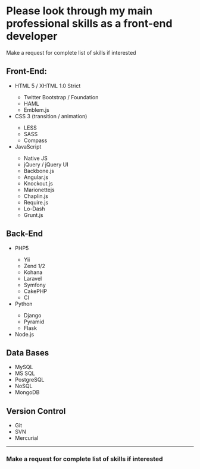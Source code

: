 <h1>Please look through my main professional skills as a front-end developer</h1>
<p>Make a request for complete list of skills if interested</p>

<h2>Front-End:</h2>
<ul>
  <li>HTML 5 / XHTML 1.0 Strict</li>
    <ul>
      <li>Twitter Bootstrap / Foundation</li>
      <li>HAML</li>
      <li>Emblem.js</li>
    </ul>
  <li>CSS 3 (transition / animation)</li>
    <ul>
      <li>LESS</li>
      <li>SASS</li>
      <li>Compass</li>
    </ul>
  <li>JavaScript</li>
    <ul>
      <li>Native JS</li>
      <li> jQuery / jQuery UI</li>
      <li>Backbone.js</li>
      <li>Angular.js</li>
      <li>Knockout.js</li>
      <li>Marionettejs</li>
      <li>Chaplin.js</li>
      <li>Require.js</li>
      <li>Lo-Dash</li>
      <li>Grunt.js</li>
    </ul>
</ul>


<h2>Back-End</h2>
<ul>
  <li>PHP5</li>
    <ul>
      <li>Yii</li>
      <li>Zend 1/2</li>
      <li>Kohana</li>
      <li>Laravel</li>
      <li>Symfony</li>
      <li>CakePHP</li>
      <li>CI</li>
    </ul>
  <li>Python</li>
    <ul>
      <li>Django</li>
      <li>Pyramid</li>
      <li>Flask</li>
    </ul>
  <li>Node.js</li>
</ul>

<h2>Data Bases</h2>
<ul>
  <li>MySQL</li>
  <li>MS SQL</li>
  <li>PostgreSQL</li>
  <li>NoSQL</li>
  <li>MongoDB</li>
</ul>

<h2>Version Control</h2>
<ul>
  <li>Git</li>
  <li>SVN</li>
  <li>Mercurial</li>
</ul>

---------------

<h3>Make a request for complete list of skills if interested</h3>
